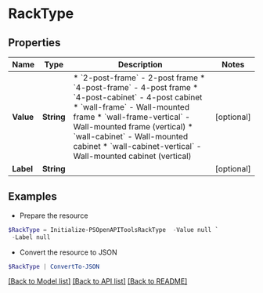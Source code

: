 # RackType
## Properties

Name | Type | Description | Notes
------------ | ------------- | ------------- | -------------
**Value** | **String** | * &#x60;2-post-frame&#x60; - 2-post frame * &#x60;4-post-frame&#x60; - 4-post frame * &#x60;4-post-cabinet&#x60; - 4-post cabinet * &#x60;wall-frame&#x60; - Wall-mounted frame * &#x60;wall-frame-vertical&#x60; - Wall-mounted frame (vertical) * &#x60;wall-cabinet&#x60; - Wall-mounted cabinet * &#x60;wall-cabinet-vertical&#x60; - Wall-mounted cabinet (vertical) | [optional] 
**Label** | **String** |  | [optional] 

## Examples

- Prepare the resource
```powershell
$RackType = Initialize-PSOpenAPIToolsRackType  -Value null `
 -Label null
```

- Convert the resource to JSON
```powershell
$RackType | ConvertTo-JSON
```

[[Back to Model list]](../README.md#documentation-for-models) [[Back to API list]](../README.md#documentation-for-api-endpoints) [[Back to README]](../README.md)

